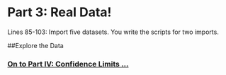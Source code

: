# Part 3: Real Data!

Lines 85-103: Import five datasets. You write the scripts for two imports.

##Explore the Data


### [On to Part IV: Confidence Limits ...](https://github.com/DAACS-Research-Consortium/DAACS-Open-Academy/blob/main/FSS2021/Workshop6/Part_IV.md)
